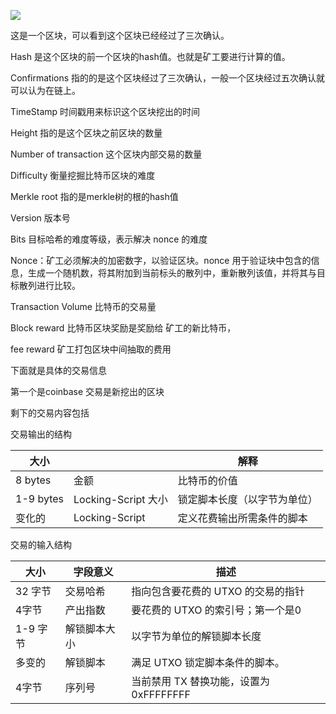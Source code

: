 ![](F:\创新创业实践\比特币交易\pic\1.png)

这是一个区块，可以看到这个区块已经经过了三次确认。

Hash 是这个区块的前一个区块的hash值。也就是矿工要进行计算的值。

Confirmations 指的的是这个区块经过了三次确认，一般一个区块经过五次确认就可以认为在链上。

TimeStamp 时间戳用来标识这个区块挖出的时间

Height 指的是这个区块之前区块的数量

Number of transaction   这个区块内部交易的数量

Difficulty 衡量挖掘比特币区块的难度

 Merkle root 指的是merkle树的根的hash值

Version 版本号

Bits 目标哈希的难度等级，表示解决 nonce 的难度

Nonce：矿工必须解决的加密数字，以验证区块。nonce 用于验证块中包含的信息，生成一个随机数，将其附加到当前标头的散列中，重新散列该值，并将其与目标散列进行比较。

Transaction Volume 比特币的交易量

Block reward 比特币区块奖励是奖励给 矿工的新比特币，

fee   reward 矿工打包区块中间抽取的费用

下面就是具体的交易信息

第一个是coinbase 交易是新挖出的区块

剩下的交易内容包括 

交易输出的结构

| 大小      |                     | 解释                         |
| --------- | ------------------- | ---------------------------- |
| 8 bytes   | 金额                | 比特币的价值                 |
| 1-9 bytes | Locking-Script 大小 | 锁定脚本长度（以字节为单位） |
| 变化的    | Locking-Script      | 定义花费输出所需条件的脚本   |

交易的输入结构

| 大小     | 字段意义     | 描述                                    |
| -------- | ------------ | --------------------------------------- |
| 32 字节  | 交易哈希     | 指向包含要花费的 UTXO 的交易的指针      |
| 4字节    | 产出指数     | 要花费的 UTXO 的索引号；第一个是0       |
| 1-9 字节 | 解锁脚本大小 | 以字节为单位的解锁脚本长度              |
| 多变的   | 解锁脚本     | 满足 UTXO 锁定脚本条件的脚本。          |
| 4字节    | 序列号       | 当前禁用 TX 替换功能，设置为 0xFFFFFFFF |

